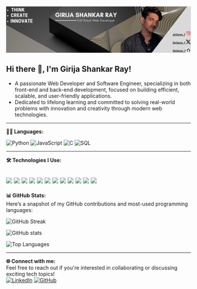 ![banner](./assets/Github%20Background.png)

## Hi there 👋, I'm Girija Shankar Ray!
- A passionate Web Developer and Software Engineer, specializing in both front-end and back-end development, focused on building efficient, scalable, and user-friendly applications.
- Dedicated to lifelong learning and committed to solving real-world problems with innovation and creativity through modern web technologies.

---


**👨‍💻 Languages:**

![Python](https://img.shields.io/badge/-Python-000?&logo=Python)
![JavaScript](https://img.shields.io/badge/-JavaScript-000?&logo=JavaScript)
![C](https://img.shields.io/badge/-C-000?&logo=C)
![SQL](https://img.shields.io/badge/-SQL-000?&logo=MySQL)

---

**🛠 Technologies I Use:**

![](https://img.shields.io/badge/HTML5-E34F26?style=for-the-badge&logo=html5&logoColor=white)
![](https://img.shields.io/badge/CSS3-1572B6?style=for-the-badge&logo=css3&logoColor=white)
![](https://img.shields.io/badge/JavaScript-F7DF1E?style=for-the-badge&logo=javascript&logoColor=black)
![](https://img.shields.io/badge/React-61DAFB?style=for-the-badge&logo=react&logoColor=white)
![](https://img.shields.io/badge/Node.js-86BE00?style=for-the-badge&logo=node.js&logoColor=white)
![](https://img.shields.io/badge/Bash-4EAA25?style=for-the-badge&logo=gnubash&logoColor=white)
![](https://img.shields.io/badge/MySQL-F79F17?style=for-the-badge&logo=mysql&logoColor=white)
![](https://img.shields.io/badge/npm-CB3837?style=for-the-badge&logo=npm&logoColor=white)
![](https://img.shields.io/badge/VS_Code-0078D4?style=for-the-badge&logo=visual%20studio%20code&logoColor=white)
![](https://img.shields.io/badge/Git-F05032?style=for-the-badge&logo=git&logoColor=white)
![](https://img.shields.io/badge/Github-F05032?style=for-the-badge&logo=github&logoColor=white)
![](https://img.shields.io/badge/Markdown-F71A4A?style=for-the-badge&logo=markdown&logoColor=white)
---

**📊 GitHub Stats:**  
Here’s a snapshot of my GitHub contributions and most-used programming languages:

![GitHub Streak](https://streak-stats.demolab.com?user=Girijaray07&theme=gruvbox&hide_border=false)

![GitHub stats](https://github-readme-stats.vercel.app/api?username=Girijaray07&show=prs_merged_percentage&theme=gruvbox&show_owner=true)

![Top Languages](https://github-readme-stats.vercel.app/api/top-langs/?username=Girijaray07&layout=compact&theme=gruvbox)


---

**🌐 Connect with me:**  
Feel free to reach out if you're interested in collaborating or discussing exciting tech topics!  
[![LinkedIn](https://img.shields.io/badge/LinkedIn-0A66C2?style=for-the-badge&logo=linkedin&logoColor=white)](https://www.linkedin.com/in/girija-shankar-ray/) 
[![GitHub](https://img.shields.io/badge/GitHub-181717?style=for-the-badge&logo=github&logoColor=white)](https://github.com/Girijaray07)

<!-- [Portfolio](https://yourportfolio.com)-->

